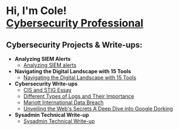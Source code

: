 <h1>Hi, I'm Cole! <br/><a href="https://www.linkedin.com/in/cole-angelone-b0588626a/">Cybersecurity Professional</a>

<h2>Cybersecurity Projects & Write-ups:</h2>

- <b>Analyzing SIEM Alerts</b>
  - [Analyzing SIEM alerts](https://collincollege620-my.sharepoint.com/:w:/g/personal/cangelone2_collin_edu/EZ1zYXMrKBtCpekFAQ9lQUcB46nWYiiOwBYSiOulksLDsg?e=qAQopO)
- <b>Navigating the Digital Landscape with 15 Tools</b>
  - [Navigating the Digital Landscape with 15 Tools](https://collincollege620-my.sharepoint.com/:w:/g/personal/cangelone2_collin_edu/EYcGtfSslJpNhsqZ9ODWPb4BNcez-UW0A45cx565TJG1xg?e=P7r61Q)
- <b>Cybersecurity Write-ups</b>
  - [CIS and STIG Essay](https://collincollege620-my.sharepoint.com/:w:/g/personal/cangelone2_collin_edu/EXaNladXmhNBnAMcmuLcEM8B0gPYtSsUx3ieq_Z8FTX_vg?e=InGUde)
  - [Different Types of Logs and Their Importance](https://collincollege620-my.sharepoint.com/:w:/g/personal/cangelone2_collin_edu/EWE3Fo2cUAFLrVREQwL3fucBWRegABwwKw1bt7GWVFXFQw?e=mSfWTN)
  - [Mariott International Data Breach](https://collincollege620-my.sharepoint.com/:w:/g/personal/cangelone2_collin_edu/EUzaiLpnoSVAjiYQNRrJ7m0BCn9iNgKmsXnLaBne63chXA?e=2qu1DA)
  - [Unveiling the Web's Secrets A Deep Dive into Google Dorking](https://collincollege620-my.sharepoint.com/:w:/g/personal/cangelone2_collin_edu/ETot0uCOJ7NPuLXOF3JdIOQBgDOFCe2wLhciWfWeR-n0Bw?e=vQjumF)
- <b>Sysadmin Technical Write-up</b>
  - [Sysadmin Technical Write-up](https://docs.google.com/document/d/1gVLCyQ6xh4IjrKU7cfmASIbEbZD4ntYct9rS3rjVPJA/edit?usp=sharing)
